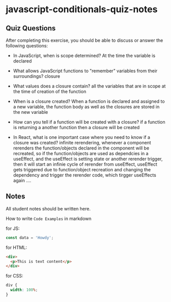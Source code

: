 # javascript-conditionals-quiz-notes

## Quiz Questions

After completing this exercise, you should be able to discuss or answer the following questions:

- In JavaScript, when is scope determined?
  At the time the variable is declared

- What allows JavaScript functions to "remember" variables from their surroundings?
  closure

- What values does a closure contain?
  all the variables that are in scope at the time of creation of the function

- When is a closure created?
  When a function is declared and assigned to a new variable, the function body as well as the closures are stored in the new variable

- How can you tell if a function will be created with a closure?
  if a function is returning a another function then a closure will be created

- In React, what is one important case where you need to know if a closure was created?
  infinite rerendering, whenever a component rerenders the function/objects declared in the component will be recreated, so if the function/objects are used as dependcies in a useEffect, and the useEffect is setting state or another rerender trigger, then it will start an infinie cycle of rerender from useEffect, useEffect gets triggered due to function/object recreation and changing the dependency and trigger the rerender code, which tirgger useEffects again ....

## Notes

All student notes should be written here.

How to write `Code Examples` in markdown

for JS:

```javascript
const data = 'Howdy';
```

for HTML:

```html
<div>
  <p>This is text content</p>
</div>
```

for CSS:

```css
div {
  width: 100%;
}
```
